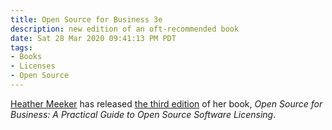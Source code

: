 ```yaml
---
title: Open Source for Business 3e
description: new edition of an oft-recommended book
date: Sat 28 Mar 2020 09:41:13 PM PDT
tags:
- Books
- Licenses
- Open Source
---
```


[Heather Meeker](https://heathermeeker.com) has released [the third edition](https://heathermeeker.com/2020/03/28/third-edition-of-open-source-for-business/) of her book, _Open Source for Business: A Practical Guide to Open Source Software Licensing_.
